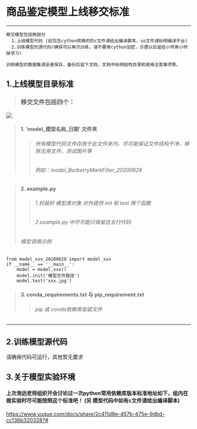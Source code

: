 # 商品鉴定模型上线移交标准
--------------------------------------------------------------

```
移交模型包括两部分
  1.上线模型代码 (如包含cython转换的的c文件请给出编译脚本，so文件请标明编译平台)
  2.训练模型的源代码(确保可以再次训练，请不要用cython加密，方便以后留给小师弟小师妹学习)

训练模型的数据集请妥善保存，备份后留下文档，文档中标明结构目录和使用注意事项等。
```

## 1.上线模型目录标准
> ### 移交文件包括四个：
![](.微信图片_20200628100207.png)
> #### 1. 'model_模型名称_日期'  文件夹
>> ###### 所有模型代码文件存放于此文件夹内，尽可能保证文件结构干净，移除无用文件、测试图片等
>> ###### 例如：model_BurberryMarkFilter_20200628

> #### 2. example.py
>> ###### 1.封装好 模型类对象 对外提供 init 和 test 两个函数
>> ###### 2.example.py 中尽可能只保留这五行代码
> ###### 模型调用示例
```
from model_xxx_20200628 import model_xxx
if __name__ == '__main__':
    model = model_xxx()
    model.init('模型文件路径')
    model.test('xxx.jpg')
```

> #### 3. conda_requirements.txt 与 pip_requirement.txt
>> ###### pip 或 conda依赖库安装文件

--------------------------------------------------------------

## 2.训练模型源代码
请确保代码可运行，其他暂无要求

## 3.关于模型实验环境
#### 上次浩远老师组织开会讨论过一次python常用依赖库版本标准地址如下，组内在做实验时尽可能按照这个标准吧！ (另 模型代码中如有c文件请给出编译脚本)
https://www.yuque.com/docs/share/2c411d8e-457b-475e-9dbd-cc136b320328?#

